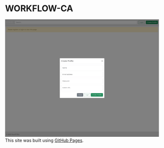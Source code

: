 # WORKFLOW-CA
![My-image](/assets/img/workflow_ca_readme_img.jpg)
This site was built using [GitHub Pages](https://dvergnir.github.io/workflow-ca_benjamin-londal/).
